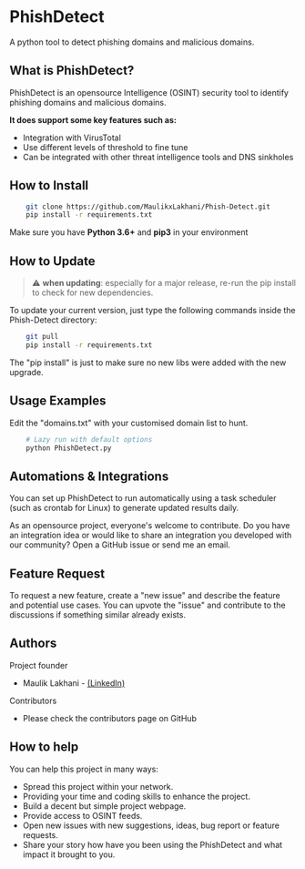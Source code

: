 # PhishDetect
A python tool to detect phishing domains and malicious domains.

What is PhishDetect?
-------------
PhishDetect is an opensource Intelligence (OSINT) security tool to identify phishing domains and malicious domains. 

**It does support some key features such as:**

*   Integration with VirusTotal
*   Use different levels of threshold to fine tune
*   Can be integrated with other threat intelligence tools and DNS sinkholes


How to Install
------------

```bash
    git clone https://github.com/MaulikxLakhani/Phish-Detect.git
    pip install -r requirements.txt
```
Make sure you have **Python 3.6+** and **pip3** in your environment

How to Update
------------
> :warning: **when updating**: especially for a major release, re-run the pip install to check for new dependencies.

To update your current version, just type the following commands inside the Phish-Detect directory:
```bash
    git pull
    pip install -r requirements.txt
```
The "pip install" is just to make sure no new libs were added with the new upgrade. 

Usage Examples
------------
Edit the "domains.txt" with your customised domain list to hunt.

```bash
    # Lazy run with default options
    python PhishDetect.py
```

Automations & Integrations
-------------
You can set up PhishDetect to run automatically using a task scheduler (such as crontab for Linux) to generate updated results daily.


As an opensource project, everyone's welcome to contribute.
Do you have an integration idea or would like to share an integration you developed with our community? Open a GitHub issue or send me an email.

Feature Request
-------------
To request a new feature, create a "new issue" and describe the feature and potential use cases. You can upvote the "issue" and contribute to the discussions if something similar already exists.

Authors
-------------
Project founder
*   Maulik Lakhani - [(LinkedIn)](https://in.linkedin.com/in/mauliklakhani)

Contributors
*   Please check the contributors page on GitHub

How to help
-------------
You can help this project in many ways:
*   Spread this project within your network.
*   Providing your time and coding skills to enhance the project.
*   Build a decent but simple project webpage.
*   Provide access to OSINT feeds.
*   Open new issues with new suggestions, ideas, bug report or feature requests.
*   Share your story how have you been using the PhishDetect and what impact it brought to you.
